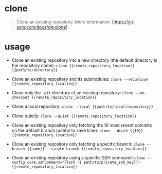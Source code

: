 # clone

> Clone an existing repository.
> More information: [https://git-scm.com/docs/git-clone].

# usage
- Clone an existing repository into a new directory (the default directory is the repository name):
    `clone {{remote_repository_location}} {{path/to/directory}}`

- Clone an existing repository and its submodules:
    `clone --recursive {{remote_repository_location}}`

- Clone only the `.git` directory of an existing repository:
    `clone --no-checkout {{remote_repository_location}}`

- Clone a local repository:
    `clone --local {{path/to/local/repository}}`

- Clone quietly:
    `clone --quiet {{remote_repository_location}}`

- Clone an existing repository only fetching the 10 most recent commits on the default branch (useful to save time):
    `clone --depth {{10}} {{remote_repository_location}}`

- Clone an existing repository only fetching a specific branch:
    `clone --branch {{name}} --single-branch {{remote_repository_location}}`

- Clone an existing repository using a specific SSH command:
    `clone --config core.sshCommand="{{ssh -i path/to/private_ssh_key}}" {{remote_repository_location}}`